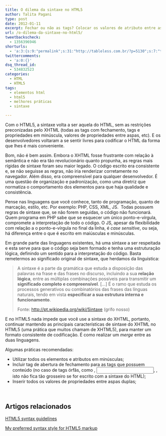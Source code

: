 ```yaml
---
title: O dilema da sintaxe no HTML5
author: Talita Pagani
type: post
date: 2012-01-11
excerpt: Fechar ou não as tags? Colocar os valores de atributo entre aspas? Estas escolhas nem sempre podem ser uma questão de gosto.
url: /o-dilema-da-sintaxe-no-html5/
tweetbackscheck:
  - 1356396946
shorturls:
  - 'a:3:{s:9:"permalink";s:31:"http://tableless.com.br/?p=5130";s:7:"tinyurl";s:26:"http://tinyurl.com/7pfyan7";s:4:"isgd";s:19:"http://is.gd/QeyzS7";}'
twittercomments:
  - 'a:0:{}'
dsq_thread_id:
  - 534832523
categories:
  - HTML
  - HTML5
tags:
  - elementos html
  - html5
  - melhores práticas
  - sintaxe

---
```

Com o HTML5, a sintaxe volta a ser aquela do HTML, sem as restrições preconizadas pelo XHTML (todas as tags com fechamento, tags e propriedades em minúscula, valores de propriedades entre aspas, etc). E os desenvolvedores voltaram a se sentir livres para codificar o HTML da forma que lhes é mais conveniente.

Bom, não é bem assim. Embora o XHTML fosse frustrante com relação à semântica e não era tão revolucionário quanto propunha, as regras mais rígidas de sintaxe foram seu maior legado. O código escrito era consistente e, se não seguisse as regras, não iria renderizar corretamente no navegador. Além disso, era compreensível para qualquer desenvolvedor. É uma questão de organização e padronização, como uma diretriz que normatiza o comportamento dos elementos para que haja qualidade e consistência.

Pense nas linguagens que você conhece, tanto de programação, quanto de marcação, estilo, etc. Por exemplo: PHP, CSS, XML, JS.  Todas possuem regras de sintaxe que, se não forem seguidas, o código não funcionará. Quem programa em PHP sabe que se esquecer um único ponto-e-vírgula, compromete a interpretação de todo o código. O JS, apesar da flexibilidade com relação a o ponto-e-vírgula no final da linha, é _case sensitive_, ou seja, há diferença entre o que é escrito em maiúsculas e minúsculas.

Em grande parte das linguagens existentes, há uma sintaxe a ser respeitada e esta serve para que o código seja bem formado e tenha uma estruturação lógica, definindo um sentido para a interpretação do código. Basta remetermos ao significado original de sintaxe, que herdamos da linguística:

> A sintaxe é a parte da gramática que estuda a disposição das palavras na frase e das frases no discurso, incluindo a sua **relação lógica**, entre as múltiplas combinações possíveis para transmitir um **significado completo e compreensível**. [&#8230;] É o ramo que estuda os processos generativos ou combinatórios das frases das línguas naturais, tendo em vista **especificar a sua estrutura interna e funcionamento**.
> 
> Fonte: <http://pt.wikipedia.org/wiki/Sintaxe> (grifo nosso)

E no HTML5 nada impede que você use a sintaxe do XHTML, portanto, continuar mantendo as principais características de sintaxe do XHTML no HTML5 (uma prática que muitos chamam de XHTML5), para manter um formato consistente de codificação. É como realizar um _merge_ entre as duas linguagens.

Algumas práticas recomendadas:

  * Utilizar todos os elementos e atributos em minúsculas;
  * Incluir tag de abertura de fechamento para as tags que possuem conteúdo (no caso de tags órfãs, como <img>, <input>, <meta>, isto não fica tão grosseiro se for escrito com a sintaxe do HTML);
  * Inserir todos os valores de propriedades entre aspas duplas;

&nbsp;

## Artigos relacionados

[HTML5 syntax guidelines][1]

[My preferred syntax style for HTML5 markup][2]

 [1]: http://www.456bereastreet.com/archive/201011/html5_syntax_guidelines/
 [2]: http://www.impressivewebs.com/html5-syntax-style/